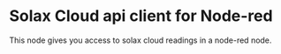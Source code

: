 # Solax Cloud api client for Node-red
This node gives you access to solax cloud readings in a node-red node. 
